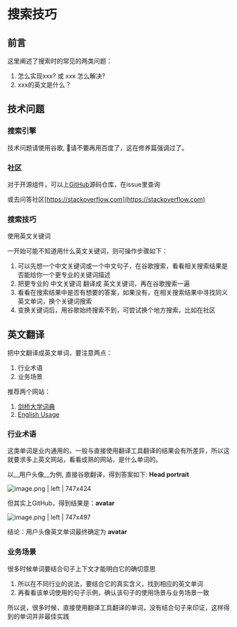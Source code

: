 # 搜索技巧

## <a name="se2zbc"></a>前言
这里阐述了搜索时的常见的两类问题：

1. 怎么实现xxx? 或 xxx 怎么解决?
2. xxx的英文是什么？

## <a name="piorsw"></a>技术问题

### <a name="rdqngp"></a>搜索引擎
技术问题请使用谷歌, 请不要再用百度了，这在修养篇强调过了。

### <a name="fks2bg"></a>社区
对于开源组件，可以上[GitHub](http://github.com)源码仓库，在issue里查询

或去问答社区[https://stackoverflow.com](https://stackoverflow.com)

### <a name="gdm9wt"></a>搜索技巧
使用英文关键词

一开始可能不知道用什么英文关键词，则可操作步骤如下：

1. 可以先想一个中文关键词或一个中文句子，在谷歌搜索，看看相关搜索结果是否能给你一个更专业的关键词描述
2. 把更专业的 中文关键词 翻译成 英文关键词，再在谷歌搜索一遍
3. 看看在搜索结果中是否有想要的答案，如果没有，在相关搜索结果中寻找同义英文单词，换个关键词搜索
4. 变换关键词后，用谷歌始终搜索不到，可尝试换个地方搜索，比如在社区

## <a name="pogxeh"></a>英文翻译
把中文翻译成英文单词，要注意两点：

1. 行业术语
2. 业务场景

推荐两个网站：

1. [剑桥大学词典](https://dictionary.cambridge.org/dictionary/english/boil-down-to-sth) 
2. [English Usage](https://english.stackexchange.com/questions/13353/are-there-any-differences-between-update-and-upgrade)

### <a name="wroara"></a>行业术语
这类单词是业内通用的，一般与直接使用翻译工具翻译的结果会有所差异，所以这就要求多上英文网站，看看成熟的网站，是什么单词的。

以__用户头像__为例, 直接谷歌翻译，得到答案如下: __Head portrait__


![image.png | left | 747x424](https://cdn.nlark.com/yuque/0/2018/png/160590/1542876065836-9052853b-f176-4660-9d12-f266693fa9a4.png "")


但其实上GitHub，得到结果是：__avatar__



![image.png | left | 747x497](https://cdn.nlark.com/yuque/0/2018/png/160590/1542876797155-3e7fb2f3-d944-4523-a117-9374d3eef4c8.png "")


结论：用户头像英文单词最终确定为 __avatar__
### <a name="ygb2rp"></a>业务场景
很多时候单词要结合句子上下文才能明白它的确切意思

1. 所以在不同行业的说法，要结合它的真实含义，找到相应的英文单词
2. 再看看该单词使用的句子示例，确认该句子的使用场景与业务场景一致

所以说，很多时候，直接使用翻译工具翻译的单词，没有结合句子来印证，这样得到的单词并非最佳实践

